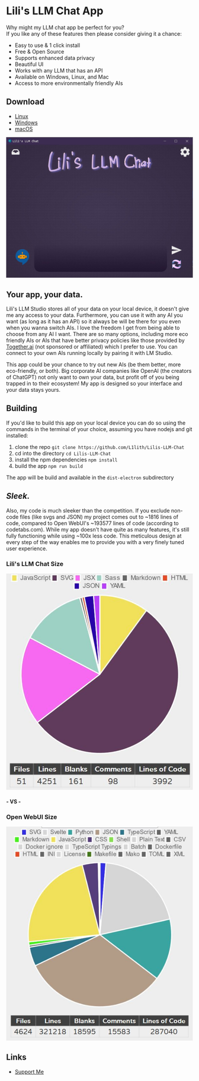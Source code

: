 # Lili's LLM Chat App
Why might my LLM chat app be perfect for you?  
If you like any of these features then please consider giving it a chance:

*   Easy to use & 1 click install
*   Free & Open Source
*   Supports enhanced data privacy
*   Beautiful UI
*   Works with any LLM that has an API
*   Available on Windows, Linux, and Mac
*   Access to more environmentally friendly AIs

Download
--------

*   [Linux](https://github.com/L1lith/Lilis-LLM-Chat/releases/download/v1.1.0/lilis-llm-chat-1.1.0-x86_64.AppImage)
*   [Windows](https://github.com/L1lith/Lilis-LLM-Chat/releases/download/v1.1.0/lilis-llm-chat-setup-1.1.0.exe)
*   [macOS](https://github.com/L1lith/Lilis-LLM-Chat/releases/download/v1.1.0/lilis-llm-chat-1.1.0.dmg)

![](https://github.com/L1lith/Lilis-LLM-Chat/blob/main/readme-assets/lilis-llm-ui-preview.JPG)

Your app, your data.
--------------------
  
Lili's LLM Studio stores all of your data on your local device, it doesn't give me any access to your data. Furthermore, you can use it with any AI you want (as long as it has an API) so it always be will be there for you even when you wanna switch AIs. I love the freedom I get from being able to choose from any AI I want. There are so many options, including more eco friendly AIs or AIs that have better privacy policies like those provided by [Together.ai](https://www.together.ai/) (not sponsored or affiliated) which I prefer to use. You can connect to your own AIs running locally by pairing it with LM Studio.

This app could be your chance to try out new AIs (be them better, more eco-friendly, or both). Big corporate AI companies like OpenAI (the creators of ChatGPT) not only want to own your data, but profit off of you being trapped in to their ecosystem! My app is designed so your interface and your data stays yours. 


Building
--------
If you'd like to build this app on your local device you can do so using the commands in the terminal of your choice, assuming you have nodejs and git installed:
1. clone the repo `git clone https://github.com/L1lith/Lilis-LLM-Chat`
2. cd into the directory `cd Lilis-LLM-Chat`
3. install the npm dependencies `npm install`
4. build the app `npm run build`

The app will be build and available in the `dist-electron` subdirectory

*Sleek.*
------

Also, my code is much sleeker than the competition. If you exclude non-code files (like svgs and JSON) my project comes out to ~1816 lines of code, compared to Open WebUI's ~193577 lines of code (according to codetabs.com). While my app doesn't have quite as many features, it's still fully functioning while using ~100x less code. This meticulous design at every step of the way enables me to provide you with a very finely tuned user experience.

### Lili's LLM Chat Size
![](https://github.com/L1lith/Lilis-LLM-Chat/blob/main/readme-assets/lilis-llm-loc.JPG) 
#### **- VS -**
### Open WebUI Size
![](https://github.com/L1lith/Lilis-LLM-Chat/blob/main/readme-assets/open-webui-loc.JPG)

Links
-----
*   [Support Me](https://webslc.com/links)
